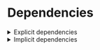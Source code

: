 # Dependencies

<details>
<summary>Explicit dependencies</summary>

|Dependency|Before|After|Change|Explicit|Package|Environments|
|-|-|-|-|-|-|-|
|[setuptools](https://pypi.org/project/setuptools)|74.1.3|75.6.0|Major Upgrade|true|pypi|*all envs* on osx-arm64|
|[polars](https://prefix.dev/channels/conda-forge/packages/polars)|1.15.0|1.16.0|Minor Upgrade|true|conda|*all envs* on osx-arm64|
|pkg|0.23.0|0.23.0|Other|true|conda|*all envs* on linux-64|
|my-package|py313hc743ca1_0|py313hc743ca1_1|Only build string|true|conda|*all envs* on osx-arm64|

</details>

<details>
<summary>Implicit dependencies</summary>

|Dependency|Before|After|Change|Explicit|Package|Environments|
|-|-|-|-|-|-|-|


</details>

[^1]: **Bold** means explicit dependency.
[^2]: Dependency got downgraded.
